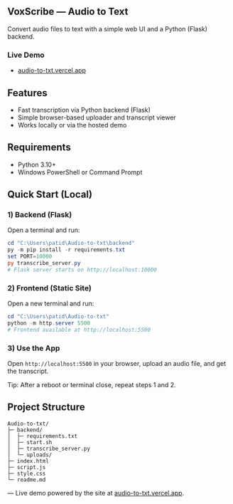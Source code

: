 ## VoxScribe — Audio to Text

Convert audio files to text with a simple web UI and a Python (Flask) backend.

### Live Demo
- [audio-to-txt.vercel.app](https://audio-to-txt.vercel.app/)

## Features
- Fast transcription via Python backend (Flask)
- Simple browser-based uploader and transcript viewer
- Works locally or via the hosted demo

## Requirements
- Python 3.10+
- Windows PowerShell or Command Prompt

## Quick Start (Local)

### 1) Backend (Flask)
Open a terminal and run:

```powershell
cd "C:\Users\patid\Audio-to-txt\backend"
py -m pip install -r requirements.txt
set PORT=10000
py transcribe_server.py
# Flask server starts on http://localhost:10000
```

### 2) Frontend (Static Site)
Open a new terminal and run:

```powershell
cd "C:\Users\patid\Audio-to-txt"
python -m http.server 5500
# Frontend available at http://localhost:5500
```

### 3) Use the App
Open `http://localhost:5500` in your browser, upload an audio file, and get the transcript.

Tip: After a reboot or terminal close, repeat steps 1 and 2.

## Project Structure

```text
Audio-to-txt/
├─ backend/
│  ├─ requirements.txt
│  ├─ start.sh
│  ├─ transcribe_server.py
│  └─ uploads/
├─ index.html
├─ script.js
├─ style.css
└─ readme.md
```

— Live demo powered by the site at [audio-to-txt.vercel.app](https://audio-to-txt.vercel.app/).